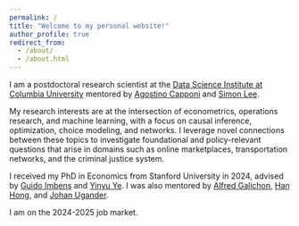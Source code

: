 ```yaml
---
permalink: /
title: "Welcome to my personal website!"
author_profile: true
redirect_from: 
  - /about/
  - /about.html
---
```



I am a postdoctoral research scientist at the [Data Science Institute at Columbia University](https://datascience.columbia.edu/) mentored by [Agostino Capponi](https://www.columbia.edu/~ac3827/) and [Simon Lee](https://econ.columbia.edu/econpeople/sokbae-simon-lee/).

My research interests are at the intersection of econometrics, operations research, and machine learning, with a focus on causal inference, optimization, choice modeling, and networks. I leverage novel connections between these topics to investigate foundational and policy-relevant questions that arise in domains such as online marketplaces, transportation networks, and the criminal justice system. 

I received my PhD in Economics from Stanford University in 2024, advised by [Guido Imbens](https://www.gsb.stanford.edu/faculty-research/faculty/guido-w-imbens) and [Yinyu Ye](https://web.stanford.edu/~yyye/). I was also mentored by [Alfred Galichon](https://alfredgalichon.com/), [Han Hong](https://profiles.stanford.edu/han-hong), and [Johan Ugander](https://web.stanford.edu/~jugander/).

I am on the 2024-2025 job market.
